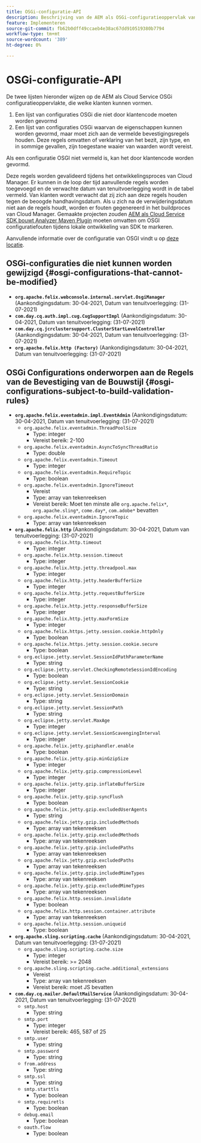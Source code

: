 ```yaml
---
title: OSGi-configuratie-API
description: Beschrijving van de AEM als OSGi-configuratieoppervlak van de Cloud Service
feature: Implementeren
source-git-commit: fb62b0dff49ccaeb4e38ac67dd910519380b7794
workflow-type: tm+mt
source-wordcount: '389'
ht-degree: 0%

---
```



# OSGi-configuratie-API

De twee lijsten hieronder wijzen op de AEM als Cloud Service OSGi configuratieoppervlakte, die welke klanten kunnen vormen.

1. Een lijst van configuraties OSGi die niet door klantencode moeten worden gevormd
1. Een lijst van configuraties OSGi waarvan de eigenschappen kunnen worden gevormd, maar moet zich aan de vermelde bevestigingsregels houden. Deze regels omvatten of verklaring van het bezit, zijn type, en in sommige gevallen, zijn toegestane waaier van waarden wordt vereist.

Als een configuratie OSGI niet vermeld is, kan het door klantencode worden gevormd.

Deze regels worden gevalideerd tijdens het ontwikkelingsproces van Cloud Manager. Er kunnen in de loop der tijd aanvullende regels worden toegevoegd en de verwachte datum van tenuitvoerlegging wordt in de tabel vermeld. Van klanten wordt verwacht dat zij zich aan deze regels houden tegen de beoogde handhavingsdatum. Als u zich na de verwijderingsdatum niet aan de regels houdt, worden er fouten gegenereerd in het buildproces van Cloud Manager. Gemaakte projecten zouden [AEM als Cloud Service SDK bouwt Analyzer Maven Plugin](https://experienceleague.adobe.com/docs/experience-manager-core-components/using/developing/archetype/build-analyzer-maven-plugin.html) moeten omvatten om OSGI configuratiefouten tijdens lokale ontwikkeling van SDK te markeren.

Aanvullende informatie over de configuratie van OSGI vindt u op [deze locatie](/help/implementing/deploying/configuring-osgi.md).

## OSGi-configuraties die niet kunnen worden gewijzigd {#osgi-configurations-that-cannot-be-modified}

* **`org.apache.felix.webconsole.internal.servlet.OsgiManager`** (Aankondigingsdatum: 30-04-2021, Datum van tenuitvoerlegging: (31-07-2021)
* **`com.day.cq.auth.impl.cug.CugSupportImpl`** (Aankondigingsdatum: 30-04-2021, Datum van tenuitvoerlegging: (31-07-2021)
* **`com.day.cq.jcrclustersupport.ClusterStartLevelController`** (Aankondigingsdatum: 30-04-2021, Datum van tenuitvoerlegging: (31-07-2021)
* **`org.apache.felix.http (Factory)`** (Aankondigingsdatum: 30-04-2021, Datum van tenuitvoerlegging: (31-07-2021)

## OSGi Configurations onderworpen aan de Regels van de Bevestiging van de Bouwstijl {#osgi-configurations-subject-to-build-validation-rules}

* **`org.apache.felix.eventadmin.impl.EventAdmin`** (Aankondigingsdatum: 30-04-2021, Datum van tenuitvoerlegging: (31-07-2021)
   * `org.apache.felix.eventadmin.ThreadPoolSize`
      * Type: integer
      * Vereist bereik: 2-100
   * `org.apache.felix.eventadmin.AsyncToSyncThreadRatio`
      * Type: double
   * `org.apache.felix.eventadmin.Timeout`
      * Type: integer
   * `org.apache.felix.eventadmin.RequireTopic`
      * Type: boolean
   * `org.apache.felix.eventadmin.IgnoreTimeout`
      * Vereist
      * Type: array van tekenreeksen
      * Vereist bereik: Moet ten minste alle `org.apache.felix*`, `org.apache.sling*`, `come.day*`, `com.adobe*` bevatten
   * `org.apache.felix.eventadmin.IgnoreTopic`
      * Type: array van tekenreeksen
* **`org.apache.felix.http`** (Aankondigingsdatum: 30-04-2021, Datum van tenuitvoerlegging: (31-07-2021)
   * `org.apache.felix.http.timeout`
      * Type: integer
   * `org.apache.felix.http.session.timeout`
      * Type: integer
   * `org.apache.felix.http.jetty.threadpool.max`
      * Type: integer
   * `org.apache.felix.http.jetty.headerBufferSize`
      * Type: integer
   * `org.apache.felix.http.jetty.requestBufferSize`
      * Type: integer
   * `org.apache.felix.http.jetty.responseBufferSize`
      * Type: integer
   * `org.apache.felix.http.jetty.maxFormSize`
      * Type: integer
   * `org.apache.felix.https.jetty.session.cookie.httpOnly`
      * Type: boolean
   * `org.apache.felix.https.jetty.session.cookie.secure`
      * Type: boolean
   * `org.eclipse.jetty.servlet.SessionIdPathParameterName`
      * Type: string
   * `org.eclipse.jetty.servlet.CheckingRemoteSessionIdEncoding`
      * Type: boolean
   * `org.eclipse.jetty.servlet.SessionCookie`
      * Type: string
   * `org.eclipse.jetty.servlet.SessionDomain`
      * Type: string
   * `org.eclipse.jetty.servlet.SessionPath`
      * Type: string
   * `org.eclipse.jetty.servlet.MaxAge`
      * Type: integer
   * `org.eclipse.jetty.servlet.SessionScavengingInterval`
      * Type: integer
   * `org.apache.felix.jetty.gziphandler.enable`
      * Type: boolean
   * `org.apache.felix.jetty.gzip.minGzipSize`
      * Type: integer
   * `org.apache.felix.jetty.gzip.compressionLevel`
      * Type: integer
   * `org.apache.felix.jetty.gzip.inflateBufferSize`
      * Type: integer
   * `org.apache.felix.jetty.gzip.syncFlush`
      * Type: boolean
   * `org.apache.felix.jetty.gzip.excludedUserAgents`
      * Type: string
   * `org.apache.felix.jetty.gzip.includedMethods`
      * Type: array van tekenreeksen
   * `org.apache.felix.jetty.gzip.excludedMethods`
      * Type: array van tekenreeksen
   * `org.apache.felix.jetty.gzip.includedPaths`
      * Type: array van tekenreeksen
   * `org.apache.felix.jetty.gzip.excludedPaths`
      * Type: array van tekenreeksen
   * `org.apache.felix.jetty.gzip.includedMimeTypes`
      * Type: array van tekenreeksen
   * `org.apache.felix.jetty.gzip.excludedMimeTypes`
      * Type: array van tekenreeksen
   * `org.apache.felix.http.session.invalidate`
      * Type: boolean
   * `org.apache.felix.http.session.container.attribute`
      * Type: array van tekenreeksen
   * `org.apache.felix.http.session.uniqueid`
      * Type: boolean
* **`org.apache.sling.scripting.cache`** (Aankondigingsdatum: 30-04-2021, Datum van tenuitvoerlegging: (31-07-2021)
   * `org.apache.sling.scripting.cache.size`
      * Type: integer
      * Vereist bereik: >= 2048
   * `org.apache.sling.scripting.cache.additional_extensions`
      * Vereist
      * Type: array van tekenreeksen
      * Vereist bereik: moet JS bevatten
* **`com.day.cq.mailer.DefaultMailService`** (Aankondigingsdatum: 30-04-2021, Datum van tenuitvoerlegging: (31-07-2021)
   * `smtp.host`
      * Type: string
   * `smtp.port`
      * Type: integer
      * Vereist bereik: 465, 587 of 25
   * `smtp.user`
      * Type: string
   * `smtp.password`
      * Type: string
   * `from.address`
      * Type: string
   * `smtp.ssl`
      * Type: string
   * `smtp.starttls`
      * Type: boolean
   * `smtp.requiretls`
      * Type: boolean
   * `debug.email`
      * Type: boolean
   * `oauth.flow`
      * Type: boolean
